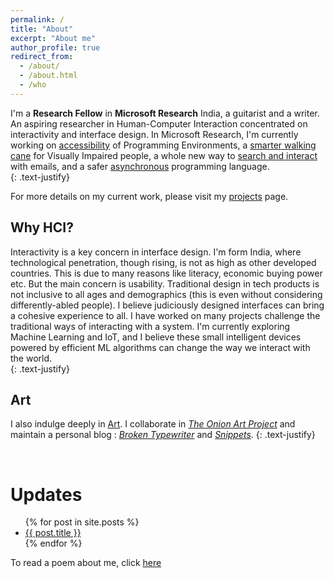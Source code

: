 ```yaml
---
permalink: /
title: "About"
excerpt: "About me"
author_profile: true
redirect_from: 
  - /about/
  - /about.html
  - /who
---
```

I'm a **Research Fellow** in **Microsoft Research** India, a guitarist and a writer. An aspiring researcher in Human-Computer Interaction concentrated on interactivity and interface design. In Microsoft Research, I'm currently working on [accessibility](/projects/CodeTalk/) of Programming Environments, a [smarter walking cane](/projects/SmartStick/) for Visually Impaired people, a whole new way to [search and interact](/projects/EmailInsights/) with emails, and a safer [asynchronous](/projects/PSharp/) programming language.  
{: .text-justify}

For more details on my current work, please visit my [projects](/projects/) page.  

Why HCI?
---
Interactivity is a key concern in interface design. I'm form India, where technological penetration, though rising, is not as high as other developed countries. This is due to many reasons like literacy, economic buying power etc. But the main concern is usability. Traditional design in tech products is not inclusive to all ages and demographics (this is even without considering differently-abled people). I believe judiciously designed interfaces can bring a cohesive experience to all. I have worked on many projects challenge the traditional ways of interacting with a system. I'm currently exploring Machine Learning and IoT, and I believe these small intelligent devices powered by efficient ML algorithms can change the way we interact with the world.  
{: .text-justify}

Art
---

I also indulge deeply in [Art](/art/). I collaborate in [*The Onion Art Project*](https://theonionart.wordpress.com) and maintain a personal blog : [*Broken Typewriter*](https://priyanmuthu.wordpress.com) and [*Snippets*](https://microsnips.wordpress.com).
{: .text-justify}

<br/>

Updates
====

<ul>
  {% for post in site.posts %}
    <li>
      <a href="{{ post.url }}">{{ post.title }}</a>
    </li>
  {% endfor %}
</ul>

To read a poem about me, click [here](/narrateme/)